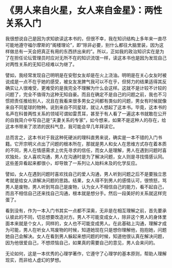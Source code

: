 # 《男人来自火星，女人来自金星》：两性关系入门

我很想说自己是因为求知欲读这本书的，但很不幸，我在知识结构上多年来一直尽可能地遵守福尔摩斯的“阁楼理论”，即“除非必要，别什么都往大脑里装，因为这样做总有一天会把真正有用的东西挤出来的”。所以，正如我的政治知识实在是为了在担任论坛管理员时应对无所不在的知识流氓一样，读这本书也是因为发现自己对两性关系的无知已经难以为继了。

譬如，我经常发现自己明明是在安慰女友却是在火上浇油。明明是在关心女友时被说成是一点不在乎她的感受，被女友发脾气我可以不在乎，但努力的结果适得其反确实让人很难受，更难受的是我完全不理解为什么会这样。这就不是计较不计较的问题了，完全不值得为这种无知自豪。而且在确定不是自己的问题之前，我也不习惯把责任推给别人，况且在我看来很多男女之间都有类似的问题，男女有时候就像来自不同星球的物种。说到来自不同星球，就让人想起了这本书。毕竟，这本书的名声在科普两性关系的领域可谓如雷贯耳，甚至于有人看了一遍这本书就敢在公开的自我简介中写自己是“夫妻关系的专家”，如今想来，如果不是这种人的存在，给这本书带来了浓浓的民科气息，我可能会早几年拜读它。

总而言之，这本书对于我这种死硬派的理科直男来说，确实是一本不错的入门书籍。它开宗明义点出了问题的根本所在，那就是男人和女人在思维方式存在着本质的不同，男人在情感需求上优先寻求的信任，而女人是理解，男人在遇到问题时喜欢独处，女人喜欢沟通，男人在沟通时是为了解决问题，女人则是寻找情感认同。这些差异看起来都很小，却导致了一系列让人始料未及的化学反应。

譬如，女人在遇到问题时喜欢找自己的爱人沟通，男人听到问题之后不是要独立思考就是给女人讲解决问题的思路。结果，女人得不到男人的感情认可，很愤怒，骂男人是废物，男人听到骂自己是废物，认为女人不相信自己的能力，看不起自己，而且不相信自己还来找自己沟通，根本就是想分手。然后一段美好的关系就这样完蛋了。

看到没有，作为一本入门书其实一点都不深奥，无非是在相互理解之前，首先要承认彼此的不同，切忌想要改造对方。男人不可能变成女人，除非这个男人的身体里面本来就是个女人，同样的，女人也不可能变成男人。在此基础上沟通，理解才成为可能，男人在听女人骂废物的时候，知道她现在只是想你理解他，抱抱她，问题她自己会解决。女人在看到男人躲起来想问题的时候，知道他很认真在解决问题，因为他很爱自己，不想烦恼自己，如果真的需要自己的意见，男人会来问的。

无论如何，这是一本优秀的心理学著作，它遵守了心理学的基本原则，帮助人理解现实，而非给人虚幻的梦想。